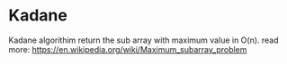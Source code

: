 # Kadane
Kadane algorithim return the sub array with maximum value in O(n).
read more: https://en.wikipedia.org/wiki/Maximum_subarray_problem
